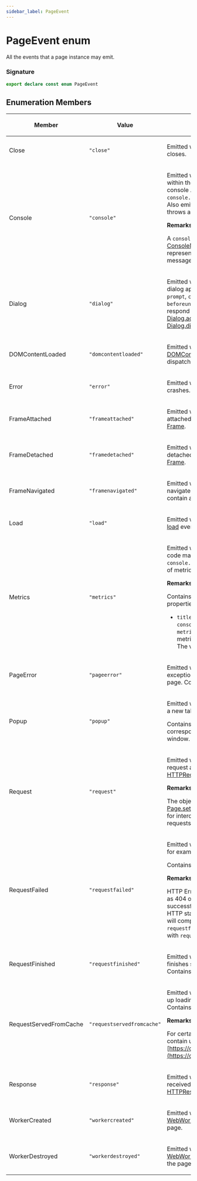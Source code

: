 ```yaml
---
sidebar_label: PageEvent
---
```


# PageEvent enum

All the events that a page instance may emit.

### Signature

```typescript
export declare const enum PageEvent
```

## Enumeration Members

<table><thead><tr><th>

Member

</th><th>

Value

</th><th>

Description

</th></tr></thead>
<tbody><tr><td>

Close

</td><td>

`"close"`

</td><td>

Emitted when the page closes.

</td></tr>
<tr><td>

Console

</td><td>

`"console"`

</td><td>

Emitted when JavaScript within the page calls one of console API methods, e.g. `console.log` or `console.dir`. Also emitted if the page throws an error or a warning.

**Remarks:**

A `console` event provides a [ConsoleMessage](./puppeteer.consolemessage.md) representing the console message that was logged.

</td></tr>
<tr><td>

Dialog

</td><td>

`"dialog"`

</td><td>

Emitted when a JavaScript dialog appears, such as `alert`, `prompt`, `confirm` or `beforeunload`. Puppeteer can respond to the dialog via [Dialog.accept()](./puppeteer.dialog.accept.md) or [Dialog.dismiss()](./puppeteer.dialog.dismiss.md).

</td></tr>
<tr><td>

DOMContentLoaded

</td><td>

`"domcontentloaded"`

</td><td>

Emitted when the JavaScript [DOMContentLoaded](https://developer.mozilla.org/en-US/docs/Web/Events/DOMContentLoaded) event is dispatched.

</td></tr>
<tr><td>

Error

</td><td>

`"error"`

</td><td>

Emitted when the page crashes. Will contain an `Error`.

</td></tr>
<tr><td>

FrameAttached

</td><td>

`"frameattached"`

</td><td>

Emitted when a frame is attached. Will contain a [Frame](./puppeteer.frame.md).

</td></tr>
<tr><td>

FrameDetached

</td><td>

`"framedetached"`

</td><td>

Emitted when a frame is detached. Will contain a [Frame](./puppeteer.frame.md).

</td></tr>
<tr><td>

FrameNavigated

</td><td>

`"framenavigated"`

</td><td>

Emitted when a frame is navigated to a new URL. Will contain a [Frame](./puppeteer.frame.md).

</td></tr>
<tr><td>

Load

</td><td>

`"load"`

</td><td>

Emitted when the JavaScript [load](https://developer.mozilla.org/en-US/docs/Web/Events/load) event is dispatched.

</td></tr>
<tr><td>

Metrics

</td><td>

`"metrics"`

</td><td>

Emitted when the JavaScript code makes a call to `console.timeStamp`. For the list of metrics see [page.metrics](./puppeteer.page.metrics.md).

**Remarks:**

Contains an object with two properties:

- `title`: the title passed to `console.timeStamp` - `metrics`: object containing metrics as key/value pairs. The values will be `number`s.

</td></tr>
<tr><td>

PageError

</td><td>

`"pageerror"`

</td><td>

Emitted when an uncaught exception happens within the page. Contains an `Error`.

</td></tr>
<tr><td>

Popup

</td><td>

`"popup"`

</td><td>

Emitted when the page opens a new tab or window.

Contains a [Page](./puppeteer.page.md) corresponding to the popup window.

</td></tr>
<tr><td>

Request

</td><td>

`"request"`

</td><td>

Emitted when a page issues a request and contains a [HTTPRequest](./puppeteer.httprequest.md).

**Remarks:**

The object is readonly. See [Page.setRequestInterception()](./puppeteer.page.setrequestinterception.md) for intercepting and mutating requests.

</td></tr>
<tr><td>

RequestFailed

</td><td>

`"requestfailed"`

</td><td>

Emitted when a request fails, for example by timing out.

Contains a [HTTPRequest](./puppeteer.httprequest.md).

**Remarks:**

HTTP Error responses, such as 404 or 503, are still successful responses from HTTP standpoint, so request will complete with `requestfinished` event and not with `requestfailed`.

</td></tr>
<tr><td>

RequestFinished

</td><td>

`"requestfinished"`

</td><td>

Emitted when a request finishes successfully. Contains a [HTTPRequest](./puppeteer.httprequest.md).

</td></tr>
<tr><td>

RequestServedFromCache

</td><td>

`"requestservedfromcache"`

</td><td>

Emitted when a request ended up loading from cache. Contains a [HTTPRequest](./puppeteer.httprequest.md).

**Remarks:**

For certain requests, might contain undefined. [https://crbug.com/750469](https://crbug.com/750469)

</td></tr>
<tr><td>

Response

</td><td>

`"response"`

</td><td>

Emitted when a response is received. Contains a [HTTPResponse](./puppeteer.httpresponse.md).

</td></tr>
<tr><td>

WorkerCreated

</td><td>

`"workercreated"`

</td><td>

Emitted when a dedicated [WebWorker](https://developer.mozilla.org/en-US/docs/Web/API/Web_Workers_API) is spawned by the page.

</td></tr>
<tr><td>

WorkerDestroyed

</td><td>

`"workerdestroyed"`

</td><td>

Emitted when a dedicated [WebWorker](https://developer.mozilla.org/en-US/docs/Web/API/Web_Workers_API) is destroyed by the page.

</td></tr>
</tbody></table>
